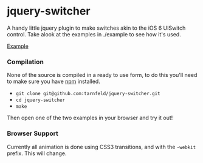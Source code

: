 jquery-switcher
=============

A handy little jquery plugin to make switches akin to the iOS 6 UISwitch
control. Take alook at the examples in ./example to see how it's used.

[Example](http://f.cl.ly/items/0g0C1C363o071o2y2G3N/Animation.gif)

### Compilation

None of the source is compiled in a ready to use form, to do this you'll need to
make sure you have [npm](https://npmjs.org) installed.

- `git clone git@github.com:tarnfeld/jquery-switcher.git`
- `cd jquery-switcher`
- `make`

Then open one of the two examples in your browser and try it out!

### Browser Support

Currently all animation is done using CSS3 transitions, and with the `-webkit` prefix. This
will change.
